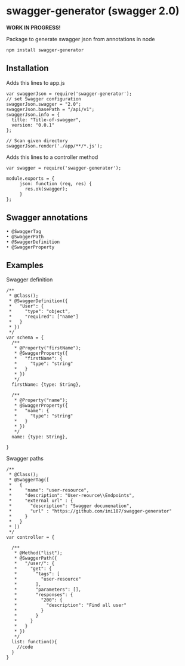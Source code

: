 # swagger-generator (swagger 2.0)

**WORK IN PROGRESS!**

Package to generate swagger json from annotations in node

	npm install swagger-generator
	

## Installation

Adds this lines to app.js

	var swaggerJson = require('swagger-generator');
	// set Swagger configuration
	swaggerJson.swagger = "2.0";
	swaggerJson.basePath = "/api/v1";
	swaggerJson.info = {
	  title: "Title-of-swagger",
	  version: "0.0.1"
	};
	
	// Scan given directory
	swaggerJson.render('./app/**/*.js');
	
	
Adds this lines to a controller method

	var swagger = require('swagger-generator');
	
	module.exports = {
    	 json: function (req, res) {
      	   res.ok(swagger);
    	 }
    };
    
    
## Swagger annotations

	• @SwaggerTag
	• @SwaggerPath
    • @SwaggerDefinition
    • @SwaggerProperty
    
    
## Examples

Swagger definition

	/**
     * @Class();
     * @SwaggerDefinition({
     *   "User": {
     *     "type": "object",
     *     "required": ["name"]
     *   }
     * })
	 */
	var schema = {
	  /**
       * @Property("firstName");
       * @SwaggerProperty({
       *   "firstName": {
       *     "type": "string"
       *   }
       * })
       */
	  firstName: {type: String},

	  /**
       * @Property("name");
       * @SwaggerProperty({
       *   "name": {
       *     "type": "string"
       *   }
       * })
       */
	  name: {type: String},
	  
	}
	
Swagger paths
	
	/**
     * @Class();
     * @SwaggerTag([
     *   {
     *     "name": "user-resource",
     *     "description": "User-reource\\Endpoints",
     *     "external url" : {
     *       "description": "Swagger documenation",
     *       "url" : "https://github.com/imi187/swagger-generator"
     *     }
     *   }
     * ])
     */
   	var controller = {
   	  
   	  /**
       * @Method("list");
       * @SwaggerPath({
       *   "/user/": {
       *     "get": {
       *       "tags": [
       *         "user-resource"
       *       ],
       *       "parameters": [],
       *       "responses": {
       *         "200": {
       *           "description": "Find all user"
       *         }
       *       }
       *     }
       *   }
       * })
       */
   	  list: function(){
   	    //code
   	  }
   	} 